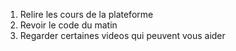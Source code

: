 1. Relire les cours de la plateforme
2. Revoir le code du matin
3. Regarder certaines videos qui peuvent vous aider


